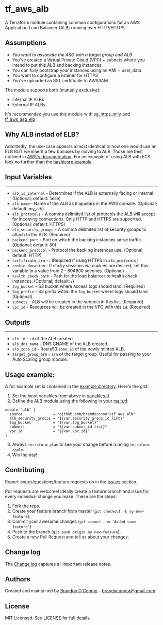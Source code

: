 # tf_aws_alb

A Terraform module containing common configurations for an AWS Application Load
Balancer (ALB) running over HTTP/HTTPS.

## Assumptions

* *You want to associate the ASG with a target group and ALB*
* You've created a Virtual Private Cloud (VPC) + subnets where you intend to put
this ALB and backing instances.
* You can fully bootstrap your instances using an AMI + user_data.
* You want to configure a listener for HTTPS
* You've uploaded an SSL certificate to AWS/IAM

The module supports both (mutually exclusive):
* Internal IP ALBs
* External IP ALBs

It's recommended you use this module with
[sg_https_only](https://github.com/terraform-community-modules/tf_aws_sg/tree/master/sg_https_only#sg_https_only-terraform-module) and [tf_aws_asg_elb](https://github.com/terraform-community-modules/tf_aws_asg_elb)

## Why ALB instad of ELB?
Admittedly, the use-case appears almost identical to how one would use an ELB
BUT we inherit a few bonuses by moving to ALB. Those are best outlined in [AWS's
documentation](https://aws.amazon.com/elasticloadbalancing/applicationloadbalancer/).
For an example of using ALB with ECS look no further than the [hashicorp example](https://github.com/hashicorp/terraform/tree/master/examples/aws-ecs-alb).

## Input Variables
---------------
* `alb_is_internal` - Determines if the ALB is externally facing or internal. (Optional; default: false)
* `alb_name` - Name of the ALB as it appears in the AWS console. (Optional; default: my_alb)
* `alb_protocols` - A comma delimited list of protocols the ALB will accept for incoming connections. Only HTTP and HTTPS are supported. (Optional; default: HTTPS)
* `alb_security_groups` - A comma delimited list of security groups to attach to the ALB. (Required)
* `backend_port` - Port on which the backing instances serve traffic. (Optional; default: 80)
* `backend_protocol` - Protocol the backing instances use. (Optional; default: HTTP)
* `certificate_arn` - . (Required if using HTTPS in `alb_protocols`)
* `cookie_duration` - If sticky sessions via cookies are desired, set this variable to a value from 2 - 604800 seconds. (Optional)
* `health_check_path` - Path for the load balancer to health check instances. (Optional; default: /)
* `log_bucket` - S3 bucket where access logs should land. (Required)
* `log_prefix` - S3 prefix within the `log_bucket` where logs should land. (Optional)
* `subnets` - ALB will be created in the subnets in this list. (Required)
* `vpc_id` - Resources will be created in the VPC with this `id`. (Required)

## Outputs
-------
* `alb_id` - `id` of the ALB created.
* `alb_dns_name` - DNS CNAME of the ALB created.
* `alb_zone_id` - Route53 `zone_id` of the newly minted ALB.
* `target_group_arn` - `arn` of the target group. Useful for passing to your Auto Scaling group module.

## Usage example:
A full example set is contained in the [example directory](example/). Here's the gist:
1. Set the input variables from above in [variables.tf](example/variables.tf).
2. Define the ALB module using the following in your [main.tf](example/main.tf):
```
module "alb" {
  source              = "github.com/brandoconnor/tf_aws_alb"
  alb_security_groups = "${var.security_group_id_list}"
  log_bucket          = "${var.log_bucket}"
  subnets             = "${var.subnet_id_list}"
  vpc_id              = "${var.vpc_id}"
}
```
3. Always `terraform plan` to see your change before running `terraform apply`.
4. Win the day!

## Contributing
Report issues/questions/feature requests on in the [Issues](https://github.com/brandoconnor/tf_aws_alb/issues) section.

Pull requests are welcome! Ideally create a feature branch and issue for every
individual change you make. These are the steps:

1. Fork the repo.
2. Create your feature branch from master (`git checkout -b my-new-feature`).
4. Commit your awesome changes (`git commit -am 'Added some feature'`).
5. Push to the branch (`git push origin my-new-feature`).
6. Create a new Pull Request and tell us about your changes.

## Change log
The [Change log](CHANGELOG.md) captures all important release notes.

## Authors
Created and maintained by [Brandon O'Connor](https://github.com/brandoconnor) - brandoconnor@gmail.com.

## License
MIT Licensed. See [LICENSE](LICENSE) for full details.
